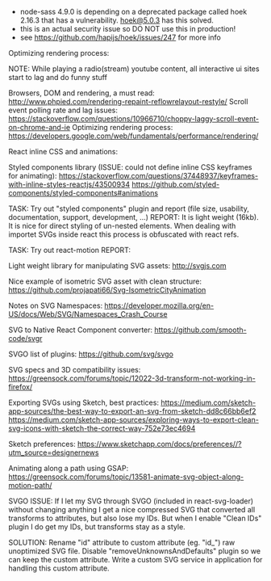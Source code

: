 - node-sass 4.9.0 is depending on a deprecated package called hoek 2.16.3 that has a vulnerability. hoek@5.0.3 has this solved.
- this is an actual security issue so DO NOT use this in production!
- see https://github.com/hapijs/hoek/issues/247 for more info

Optimizing rendering process:

NOTE: While playing a radio(stream) youtube content, all interactive ui sites start to lag and do funny stuff

Browsers, DOM and rendering, a must read: http://www.phpied.com/rendering-repaint-reflowrelayout-restyle/
Scroll event polling rate and lag issues: https://stackoverflow.com/questions/10966710/choppy-laggy-scroll-event-on-chrome-and-ie
Optimizing rendering process: https://developers.google.com/web/fundamentals/performance/rendering/


React inline CSS and animations:

Styled components library (ISSUE: could not define inline CSS keyframes for animating): 
https://stackoverflow.com/questions/37448937/keyframes-with-inline-styles-reactjs/43500934
https://github.com/styled-components/styled-components#animations

TASK: Try out "styled components" plugin and report (file size, usability, documentation, support, development, ...)
REPORT: It is light weight (16kb). It is nice for direct styling of un-nested elements. When dealing with importet SVGs inside react this process is obfuscated with react refs.  

TASK: Try out react-motion
REPORT:

Light weight library for manipulating SVG assets: http://svgjs.com


Nice example of isometric SVG asset with clean structure: https://github.com/projapati66/Svg-IsometricCityAnimation

Notes on SVG Namespaces: https://developer.mozilla.org/en-US/docs/Web/SVG/Namespaces_Crash_Course

SVG to Native React Component converter: https://github.com/smooth-code/svgr

SVGO list of plugins: https://github.com/svg/svgo

SVG specs and 3D compatibility issues: https://greensock.com/forums/topic/12022-3d-transform-not-working-in-firefox/

Exporting SVGs using Sketch, best practices: 
https://medium.com/sketch-app-sources/the-best-way-to-export-an-svg-from-sketch-dd8c66bb6ef2
https://medium.com/sketch-app-sources/exploring-ways-to-export-clean-svg-icons-with-sketch-the-correct-way-752e73ec4694

Sketch preferences: https://www.sketchapp.com/docs/preferences//?utm_source=designernews

Animating along a path using GSAP: https://greensock.com/forums/topic/13581-animate-svg-object-along-motion-path/

SVGO ISSUE:
If I let my SVG through SVGO (included in react-svg-loader) without changing anything I get a nice compressed SVG that converted all transforms to attributes, but also lose my IDs. But when I enable "Clean IDs" plugin I do get my IDs, but transforms stay as a style.

SOLUTION: Rename "id" attribute to custom attribute (eg. "id_") raw unoptimized SVG file. Disable "removeUnknownsAndDefaults" plugin so we can keep the custom attribute. Write a custom SVG service in application for handling this custom attribute.